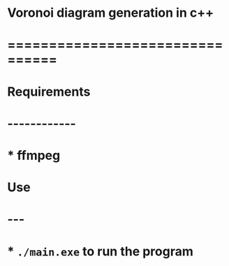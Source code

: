 # Voronoi diagram generation in c++

# ================================

#

# Requirements

# ------------

# \* ffmpeg

# Use

# ---

# \* `./main.exe` to run the program
